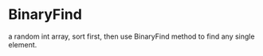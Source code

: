 # BinaryFind
a random int array, sort first, then use BinaryFind method to find any single element.




